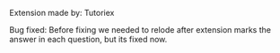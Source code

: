Extension made by: Tutoriex

Bug fixed: Before fixing we needed to relode after extension marks the answer in each question, but its fixed now.